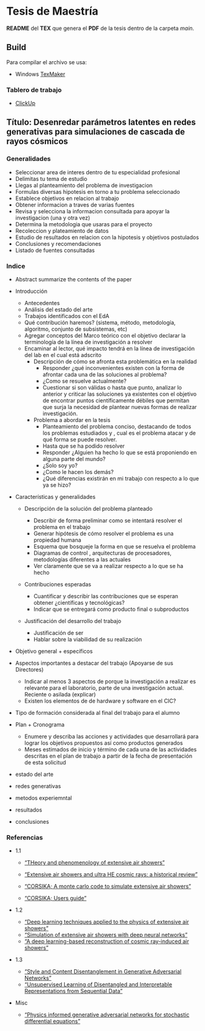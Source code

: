 # Tesis de Maestría

**README** del **TEX** que genera el **PDF** de la tesis dentro de la carpeta *main*.

## Build

Para compilar el archivo se usa:

- Windows [TexMaker](https://www.xm1math.net/texmaker/)

### Tablero de trabajo

- [ClickUp](https://sharing.clickup.com/b/h/6-86163009-2/2942c6d6b216fb3) 

## Título: Desenredar parámetros latentes en redes generativas  para simulaciones  de cascada de rayos cósmicos

### Generalidades

- Seleccionar area de interes dentro de tu especialidad profesional
- Delimitas tu tema de estudio
- Llegas al planteamiento del problema de investigacion
- Formulas diversas hipotesis en torno a tu problema seleccionado
- Establece objetivos en relacion al trabajo
- Obtener informacion a traves de varias fuentes
- Revisa y selecciona la informacion consultada para apoyar la investigacion (una y otra vez)
- Determina la metodologia que usaras para el proyecto
- Recoleccion y plateamiento de datos
- Estudio de resultados en relacion con la hipotesis y objetivos postulados
- Conclusiones y recomendaciones
- Listado de fuentes consultadas


### Indice

- Abstract summarize the contents of the paper

- Introducción
    - Antecedentes
    - Análisis del estado del arte
    - Trabajos identificados con el EdA
    -	Qué contribución haremos? (sistema, método, metodología, algoritmo, conjunto de subsistemas, etc)
    -	Agregar conceptos del Marco teórico con el objetivo declarar la terminología de la línea de investigación a resolver
    -	Encaminar al lector,  qué impacto tendrá en la línea de investigación del lab en el cual está adscrito
        - Descripción de cómo se afronta esta problemática en la realidad
            -	Responder ¿qué inconvenientes existen con la forma de afrontar cada una de las soluciones al problema?
            -	¿Como se resuelve actualmente?
            -	Cuestionar si son válidas o hasta que punto,  analizar lo anterior y criticar las soluciones ya existentes con el objetivo de encontrar puntos científicamente débiles que permitan que surja la necesidad de plantear nuevas formas de realizar investigación.
        - Problema a abordar en la tesis
            -	Planteamiento del problema conciso, destacando de todos los problemas estudiados y , cual es el problema atacar y de qué forma se puede resolver.
            -	Hasta que se ha podido resolver
            -	Responder ¿Alguien ha hecho lo que se está proponiendo en alguna parte del mundo?
            -	¿Solo soy yo?
            -	¿Como le hacen los demás?
            -	¿Qué diferencias existirán en mi trabajo con respecto a lo que ya se hizo?

- Características y generalidades
    - Descripción de la solución del problema planteado
        -	Describir de forma preliminar como se intentará resolver el problema en el trabajo
        -	Generar hipótesis de cómo resolver el problema es una propiedad humana
        -	Esquema que bosqueje la forma en que se resuelva el problema
        -	Diagramas de control , arquitecturas  de procesadores, metodologías diferentes a las actuales
        -	Ver claramente que se va a realizar respecto a lo que se ha hecho
    - Contribuciones esperadas
        -	Cuantificar y describir las contribuciones que se esperan obtener ¿científicas y tecnológicas?
        -	Indicar que se entregará como producto final o subproductos

    - Justificación del desarrollo del trabajo
        -	Justificación de ser
        -	Hablar sobre la viabilidad de su realización

- Objetivo general + específicos
- Aspectos importantes a destacar del trabajo (Apoyarse de sus Directores)
    -	Indicar al menos 3 aspectos de porque la investigación a realizar es relevante para el laboratorio, parte de una investigación actual. Reciente o asilada (explicar)
    -	Existen los elementos de de hardware y software en el CIC?
- Tipo de formación considerada al final del trabajo para el alumno
- Plan + Cronograma
    -	Enumere y describa las acciones y actividades que desarrollará para lograr los objetivos propuestos así como productos generados
    -	Meses estimados de inicio y término de cada una de las actividades descritas en el plan de trabajo a partir de la fecha de presentación de esta solicitud
- estado del arte
- redes generativas
- metodos experiemntal
- resultados
- conclusiones

### Referencias
- 1.1 
    - [“THeory and phenomenology of extensive air showers”](http://moriond.in2p3.fr/J05/trans/sunday/engel1.pdf)


    - [“Extensive air showers and ultra HE cosmic rays: a historical review”](https://arxiv.org/pdf/1207.4827.pdf)
    - [“CORSIKA; A monte carlo code to simulate extensive air showers”](https://web.ikp.kit.edu/corsika/physics_description/corsika_phys.pdf)
    - [“CORSIKA; Users guide”](https://web.ikp.kit.edu/corsika/usersguide/usersguide.pdf)
- 1.2
    - [“Deep learning techniques applied to the physics of extensive air showers”](https://arxiv.org/abs/1807.09024)
    - [“Simulation of  extensive air showers with deep neural networks”](https://indico.scc.kit.edu/event/559/contributions/6027/attachments/2902/4220/koepke_hirsap.pdf)
    - [“A deep learning-based reconstruction of cosmic ray-induced air showers”](https://www.sciencedirect.com/science/article/pii/S0927650517302219)

- 1.3
    - [“Style and Content Disentanglement in Generative Adversarial Networks”](https://ieeexplore.ieee.org/document/8658895)
    - [“Unsupervised Learning of Disentangled and Interpretable Representations from Sequential Data”](http://papers.nips.cc/paper/6784-unsupervised-learning-of-disentangled-and-interpretable-representations-from-sequential-data.pdf)
- Misc
    - [“Physics informed generative adversarial networks for stochastic differential equations”](https://arxiv.org/pdf/1811.02033.pdf)
